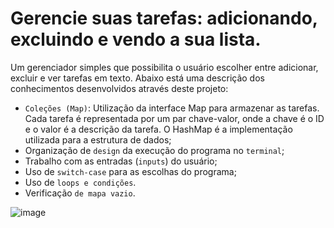 # Gerencie suas tarefas: adicionando, excluindo e vendo a sua lista.

Um gerenciador simples que possibilita o usuário escolher entre adicionar, excluir e ver tarefas em texto.
Abaixo está uma descrição dos conhecimentos desenvolvidos através deste projeto:

- `Coleções (Map)`: Utilização da interface Map para armazenar as tarefas. Cada tarefa é representada por um par chave-valor, onde a chave é o ID e o valor é a descrição da tarefa. O HashMap é a implementação utilizada para a estrutura de dados;
- Organização de `design` da execução do programa no `terminal`;
- Trabalho com as entradas (`inputs`) do usuário;
- Uso de `switch-case` para as escolhas do programa;
- Uso de `loops e condições`.
- Verificação `de mapa vazio`.

![image](https://github.com/Leoieva/Gerenciador-Tarefas/assets/106480360/4d1b2443-e09b-4188-9ddf-91d741b10ac1)
